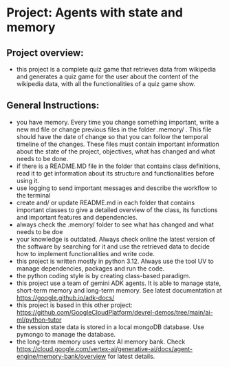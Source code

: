 # Project: Agents with state and memory

## Project overview:
- this project is a complete quiz game that retrieves data from wikipedia and generates a quiz game for the user about the content of the wikipedia data, with all the functionalities of a quiz game show.

## General Instructions:
- you have memory. Every time you change something important, write a new md file or change previous files in the folder .memory/ . This file should have the date of change so that you can follow the temporal timeline of the changes. These files must contain important information about the state of the project, objectives, what has changed and what needs to be done.
- if there is a README.MD file in the folder that contains class definitions, read it to get information about its structure and functionalities before using it.
- use logging to send important messages and describe the workflow to the terminal
- create and/ or update README.md in each folder that contains important classes to give a detailed overview of the class, its functions and important features and dependencies.
- always check the .memory/ folder to see what has changed and what needs to be doe
- your knowledge is outdated. Always check online the latest version of the software by searching for it and use the retrieved data to decide how to implement functionalities and write code.
- this project is written mostly in python 3.12. Always use the tool UV to manage dependencies, packages and run the code.
- the python coding style is by creating class-based paradigm.
- this project use a team of gemini ADK agents. It is able to manage state, short-term memory and long-term memory. See latest documentation at https://google.github.io/adk-docs/
- this project is based in this other project: https://github.com/GoogleCloudPlatform/devrel-demos/tree/main/ai-ml/python-tutor
- the session state data is stored in a local mongoDB database. Use pymongo to manage the database.
- the long-term memory uses vertex AI memory bank. Check https://cloud.google.com/vertex-ai/generative-ai/docs/agent-engine/memory-bank/overview for latest details.

